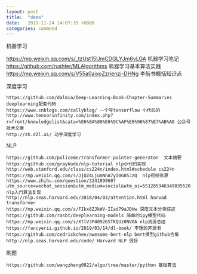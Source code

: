 ```yaml
---
layout: post
title:  "demo"
date:   2019-11-24 14:07:35 +0800
categories: commend
---
```


机器学习

<https://mp.weixin.qq.com/s/_tzUst15UmCDGLYJm6vLGA> 机器学习笔记
<https://github.com/rushter/MLAlgorithms> 机器学习基本算法实践
<https://mp.weixin.qq.com/s/V55a0aixoZzrienzi-DHNg> 李航书概括知识点

深度学习
```
https://github.com/dalmia/Deep-Learning-Book-Chapter-Summaries  deeplearning配套代码
https://www.cnblogs.com/callyblog/ 一个写tensorflow 小代码的
http://www.tensorinfinity.com/index.php?r=front/knowledgelist&cata=%E6%8A%80%E6%9C%AF%E6%96%87%E7%AB%A0 公众号技术文章
http://zh.d2l.ai/ 动手深度学习
```

NLP
```
https://github.com/policeme/transformer-pointer-generator  文本摘要
https://github.com/graykode/nlp-tutorial nlp小代码实现
http://web.stanford.edu/class/cs224n/index.html#schedule cs224n
https://mp.weixin.qq.com/s/JjQZ4LjumNnA7yI0G05JzQ  nlp视频资源
https://www.zhihu.com/question/324189960?utm_source=wechat_session&utm_medium=social&utm_oi=551285346349035520 nlp入门算法复现
http://nlp.seas.harvard.edu/2018/04/03/attention.html harvad transformer
https://mp.weixin.qq.com/s/FIkx8ZJkWV-IIad79aJDHw 深度文本分类综述
https://github.com/rasbt/deeplearning-models 简单的ipy模型代码
https://mp.weixin.qq.com/s/XtlV3P40926STKQUz0NV0A nlp资源总结
https://fancyerii.github.io/2019/03/14/dl-book/ 李理的开源书
https://github.com/cedrickchee/awesome-bert-nlp bert模型github合集
http://nlp.seas.harvard.edu/code/ Harvard NLP 很好
```

刷题
```
https://github.com/wangzheng0822/algo/tree/master/python 基础算法
```
